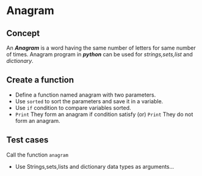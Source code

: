 # Anagram
## Concept
An _**Anagram**_ is a word having the same number of letters for same number of times.
Anagram program in _**python**_ can be used for _strings,sets,list_ and _dictionary_.
## Create a function
 - Define a function named anagram with two parameters.
 - Use `sorted` to sort the parameters and save it in a variable.
 - Use `if` condition to compare variables sorted.
 - `Print` They form an anagram if condition satisfy (or) `Print` They do not form an anagram.
 ## Test cases
 Call the function `anagram`
 - Use Strings,sets,lists and dictionary data types as arguments...
